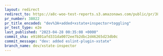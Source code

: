 ```yaml
---
layout: redirect
redirect_to: https://a8c-woo-test-reports.s3.amazonaws.com/public/pr/38022/e2e/index.html
pr_number: 38022
pr_title_encoded: "dev%3A+added+xstate+inspector+toggling"
pr_test_type: e2e
last_published: "2023-04-28 00:35:08 +0000"
commit_sha: e91801afd331da0072ee7b2dbc2d46265d23db0c
commit_message: "dev: added eslint-plugin-xstate"
branch_name: dev/xstate-inspector
---
```

